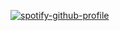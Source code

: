 [![spotify-github-profile](https://spotify-github-profile.kittinanx.com/api/view?uid=113472525&cover_image=true&theme=Natemoo&bar_color=1c2128&bar_color_cover=true)](https://spotify-github-profile.kittinanx.com/api/view?uid=113472525&redirect=true)
